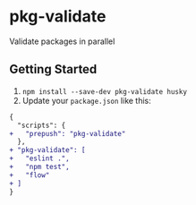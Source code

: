 # pkg-validate

Validate packages in parallel

## Getting Started

1.  `npm install --save-dev pkg-validate husky`
1.  Update your `package.json` like this:

```diff json
{
  "scripts": {
+   "prepush": "pkg-validate"
  },
+ "pkg-validate": [
+   "eslint .",
+   "npm test",
+   "flow"
+ ]
}
```
